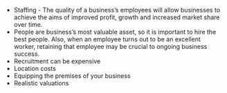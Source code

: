 - Staffing - The quality of a business’s employees will allow businesses to achieve the aims of improved profit, growth and increased market share over time.
- People are business’s most valuable asset, so it is important to hire the best people. Also, when an employee turns out to be an excellent worker, retaining that employee may be crucial to ongoing business success.
- Recruitment can be expensive
- Location costs
- Equipping the premises of your business
- Realistic valuations